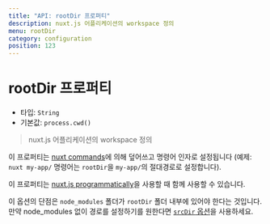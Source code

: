 ```yaml
---
title: "API: rootDir 프로퍼티"
description: nuxt.js 어플리케이션의 workspace 정의
menu: rootDir
category: configuration
position: 123
---
```


# rootDir 프로퍼티

- 타입: `String`
- 기본값: `process.cwd()`

> nuxt.js 어플리케이션의 workspace 정의

이 프로퍼티는 [nuxt commands](/guide/commands)에 의해 덮어쓰고 명령어 인자로 설정됩니다
 (예제: `nuxt my-app/` 명령어는 `rootDir`을 `my-app/`의 절대경로로 설정합니다).

이 프로퍼티는 [nuxt.js programmatically](/api/nuxt)을 사용할 때 함께 사용할 수 있습니다.

이 옵션의 단점은 `node_modules` 폴더가 `rootDir` 폴더 내부에 있어야 한다는 것입니다. 만약 node_modules 없이 경로를 설정하기를 원한다면 [`srcDir` 옵션](/api/configuration-srcdir)을 사용하세요.</p>
